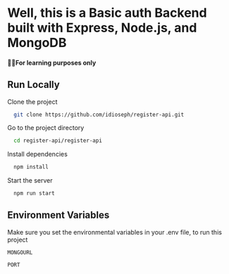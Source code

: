 
# Well, this is a Basic auth Backend built with Express, Node.js, and MongoDB

#### 🫠🫠For learning purposes only




## Run Locally

Clone the project

```bash
  git clone https://github.com/idioseph/register-api.git
```

Go to the project directory

```bash
  cd register-api/register-api
```

Install dependencies

```bash
  npm install
```

Start the server

```bash
  npm run start
```


## Environment Variables

Make sure you set the environmental variables in your .env file, to run this project

`MONGOURL`

`PORT`

